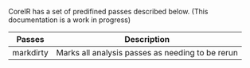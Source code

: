 CoreIR has a set of predifined passes described below. (This documentation is a work in progress)

|Passes|Description|
|------|-----------|
|markdirty| Marks all analysis passes as needing to be rerun|


<!---
  registerinputs
  clockifyinterface
  add-dummy-inputs
  cullzexts
  packbitconstants
  adddirected
  transform2combview
  unresolved
  delete-unused-inouts
  cullgraph
  split-inouts
  flattentypes
  rename\_yosys\_auto\_generated\_instances
  rungenerators
  deletedeadinstances
  removeconstduplicates
  packconnections
  createfullinstancemap
  wireclocks-clk
  fold-constants
  flatten
  verilog
  verifyflattenedtypes
  printer
  removeunconnected
  sanitize-names
  removewires
  verifyinputconnections
  verifyconnectivity
  coreirjson
  smv
  smtlib2
  hellomodule2
  cullgraph-withcoreir
  createinstancegraph
  unpackconnections
  firrtl
  createcombview
  verifyflatcoreirprims
  removebulkconnections
  magma
-->
